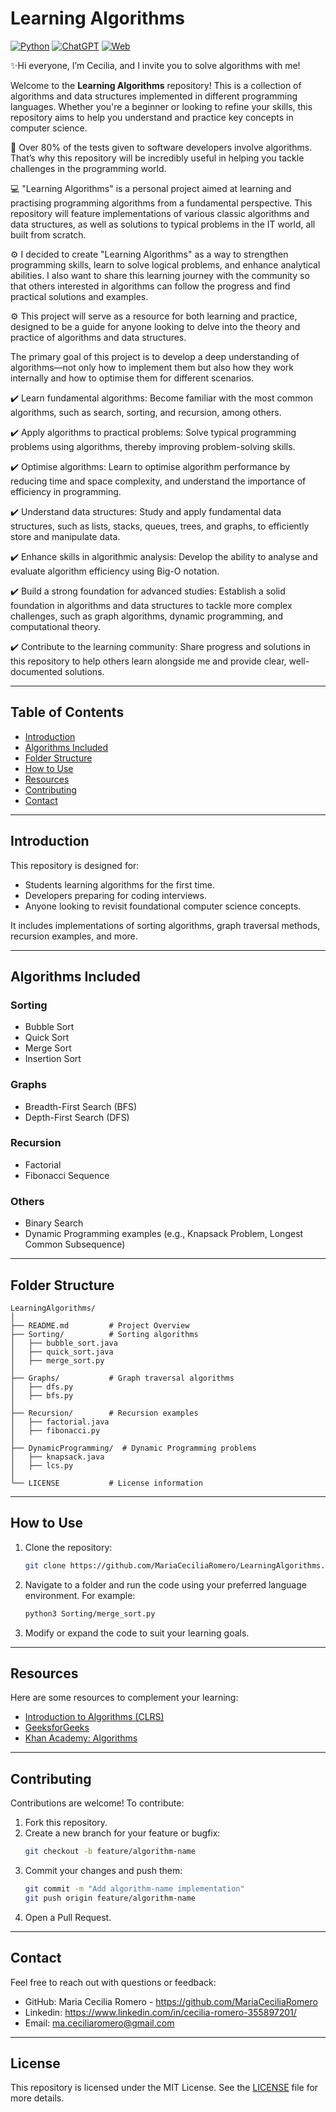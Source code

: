 # Learning Algorithms 

[![Python](https://img.shields.io/badge/Python-3.10+-yellow?style=for-the-badge&logo=python&logoColor=white&labelColor=101010)](https://python.org)
[![ChatGPT](https://img.shields.io/badge/ChatGPT-GPT--4-7CF178?style=for-the-badge&logo=openai&logoColor=white&labelColor=101010)](https://platform.openai.com)
[![Web](https://img.shields.io/badge/GitHub-CeciliaRomero-087ec4?style=for-the-badge&logo=github&logoColor=white&labelColor=101010)](https://github.com/MariaCeciliaRomero)


✨Hi everyone, I’m Cecilia, and I invite you to solve algorithms with me!

Welcome to the **Learning Algorithms** repository! This is a collection of algorithms and data structures implemented in different programming languages. Whether you're a beginner or looking to refine your skills, this repository aims to help you understand and practice key concepts in computer science.

🤖 Over 80% of the tests given to software developers involve algorithms. That’s why this repository will be incredibly useful in helping you tackle challenges in the programming world.

💻 "Learning Algorithms" is a personal project aimed at learning and practising programming algorithms from a fundamental perspective. This repository will feature implementations of various classic algorithms and data structures, as well as solutions to typical problems in the IT world, all built from scratch.

⚙️ I decided to create "Learning Algorithms" as a way to strengthen programming skills, learn to solve logical problems, and enhance analytical abilities. I also want to share this learning journey with the community so that others interested in algorithms can follow the progress and find practical solutions and examples.

⚙️ This project will serve as a resource for both learning and practice, designed to be a guide for anyone looking to delve into the theory and practice of algorithms and data structures.

The primary goal of this project is to develop a deep understanding of algorithms—not only how to implement them but also how they work internally and how to optimise them for different scenarios.

✔️ Learn fundamental algorithms: Become familiar with the most common algorithms, such as search, sorting, and recursion, among others.

✔️ Apply algorithms to practical problems: Solve typical programming problems using algorithms, thereby improving problem-solving skills.

✔️ Optimise algorithms: Learn to optimise algorithm performance by reducing time and space complexity, and understand the importance of efficiency in programming.

✔️ Understand data structures: Study and apply fundamental data structures, such as lists, stacks, queues, trees, and graphs, to efficiently store and manipulate data.

✔️ Enhance skills in algorithmic analysis: Develop the ability to analyse and evaluate algorithm efficiency using Big-O notation.

✔️ Build a strong foundation for advanced studies: Establish a solid foundation in algorithms and data structures to tackle more complex challenges, such as graph algorithms, dynamic programming, and computational theory.

✔️ Contribute to the learning community: Share progress and solutions in this repository to help others learn alongside me and provide clear, well-documented solutions.

---

## Table of Contents
- [Introduction](#introduction)
- [Algorithms Included](#algorithms-included)
- [Folder Structure](#folder-structure)
- [How to Use](#how-to-use)
- [Resources](#resources)
- [Contributing](#contributing)
- [Contact](#contact)

---

## Introduction
This repository is designed for:
- Students learning algorithms for the first time.
- Developers preparing for coding interviews.
- Anyone looking to revisit foundational computer science concepts.

It includes implementations of sorting algorithms, graph traversal methods, recursion examples, and more.

---

## Algorithms Included
### Sorting
- Bubble Sort
- Quick Sort
- Merge Sort
- Insertion Sort

### Graphs
- Breadth-First Search (BFS)
- Depth-First Search (DFS)

### Recursion
- Factorial
- Fibonacci Sequence

### Others
- Binary Search
- Dynamic Programming examples (e.g., Knapsack Problem, Longest Common Subsequence)

---

## Folder Structure
```
LearningAlgorithms/
│
├── README.md         # Project Overview
├── Sorting/          # Sorting algorithms
│   ├── bubble_sort.java
│   ├── quick_sort.java
│   ├── merge_sort.py
│
├── Graphs/           # Graph traversal algorithms
│   ├── dfs.py
│   ├── bfs.py
│
├── Recursion/        # Recursion examples
│   ├── factorial.java
│   ├── fibonacci.py
│
├── DynamicProgramming/  # Dynamic Programming problems
│   ├── knapsack.java
│   ├── lcs.py
│
└── LICENSE           # License information
```

---

## How to Use
1. Clone the repository:
   ```bash
   git clone https://github.com/MariaCeciliaRomero/LearningAlgorithms.git
   ```
2. Navigate to a folder and run the code using your preferred language environment. For example:
   ```bash
   python3 Sorting/merge_sort.py
   ```
3. Modify or expand the code to suit your learning goals.

---

## Resources
Here are some resources to complement your learning:
- [Introduction to Algorithms (CLRS)](https://mitpress.mit.edu/books/introduction-algorithms)
- [GeeksforGeeks](https://www.geeksforgeeks.org/)
- [Khan Academy: Algorithms](https://www.khanacademy.org/computing/computer-science/algorithms)

---

## Contributing
Contributions are welcome! To contribute:
1. Fork this repository.
2. Create a new branch for your feature or bugfix:
   ```bash
   git checkout -b feature/algorithm-name
   ```
3. Commit your changes and push them:
   ```bash
   git commit -m "Add algorithm-name implementation"
   git push origin feature/algorithm-name
   ```
4. Open a Pull Request.

---

## Contact
Feel free to reach out with questions or feedback:
- GitHub: Maria Cecilia Romero - https://github.com/MariaCeciliaRomero
- Linkedin: https://www.linkedin.com/in/cecilia-romero-355897201/
- Email: ma.ceciliaromero@gmail.com

---

## License
This repository is licensed under the MIT License. See the [LICENSE](LICENSE) file for more details.
